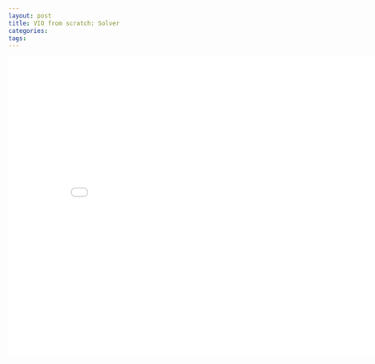 ```yaml
---
layout: post
title: VIO from scratch: Solver 
categories:
tags:
---
```


<center><embed src="/pdfs/posts/VIO from scratch 6-2.pdf" width="850" height="600"></center>
